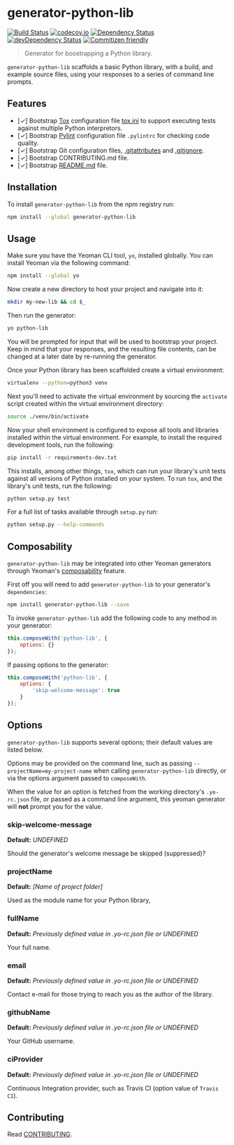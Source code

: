 # generator-python-lib

[![Build Status](https://travis-ci.org/hbetts/generator-python-lib.svg?branch=master)](https://travis-ci.org/hbetts/generator-python-lib)
[![codecov.io](https://codecov.io/github/hbetts/generator-python-lib/coverage.svg?branch=master)](https://codecov.io/github/hbetts/generator-python-lib?branch=master)
[![Dependency Status](https://david-dm.org/hbetts/generator-python-lib.svg)](https://david-dm.org/hbetts/generator-python-lib)
[![devDependency Status](https://david-dm.org/hbetts/generator-python-lib/dev-status.svg)](https://david-dm.org/hbetts/generator-python-lib#info=devDependencies)
[![Commitizen friendly](https://img.shields.io/badge/commitizen-friendly-brightgreen.svg)](http://commitizen.github.io/cz-cli/)

> Generator for boostrapping a Python library.

`generator-python-lib` scaffolds a basic Python library, with a build, and example source files, using your responses to a series of command line prompts.

## Features

* [&#x2713;] Bootstrap [Tox](https://tox.readthedocs.org/en/latest/index.html) configuration file [tox.ini](https://tox.readthedocs.org/en/latest/config.html) to support executing tests against multiple Python interpretors.
* [&#x2713;] Bootstrap [Pylint](https://www.pylint.org/) configuration file `.pylintrc` for checking code quality.
* [&#x2713;] Bootstrap Git configuration files, [.gitattributes](https://www.kernel.org/pub/software/scm/git/docs/gitattributes.html) and [.gitignore](https://www.kernel.org/pub/software/scm/git/docs/gitignore.html).
* [&#x2713;] Bootstrap CONTRIBUTING.md file.
* [&#x2713;] Bootstrap [README.md](https://en.wikipedia.org/wiki/README) file.

## Installation

To install `generator-python-lib` from the npm registry run:

```bash
npm install --global generator-python-lib
```

## Usage

Make sure you have the Yeoman CLI tool, `yo`, installed globally. You can install Yeoman via the following command:

```bash
npm install --global yo
```

Now create a new directory to host your project and navigate into it:

```bash
mkdir my-new-lib && cd $_
```

Then run the generator:

```bash
yo python-lib
```

You will be prompted for input that will be used to bootstrap your project. Keep in mind that your responses, and the resulting file contents, can be changed at a later date by re-running the generator.

Once your Python library has been scaffolded create a virtual environment:

```bash
virtualenv --python=python3 venv
```

Next you'll need to activate the virtual environment by sourcing the `activate` script created within the virtual environment directory:

```bash
source ./venv/bin/activate
```

Now your shell environment is configured to expose all tools and libraries installed within the virtual environment. For example, to install the required development tools, run the following:

```bash
pip install -r requirements-dev.txt
```

This installs, among other things, `tox`, which can run your library's unit tests against all versions of Python installed on your system. To run `tox`, and the library's unit tests, run the following:

```bash
python setup.py test
```

For a full list of tasks available through `setup.py` run:

```bash
python setup.py --help-commands
```

## Composability

`generator-python-lib` may be integrated into other Yeoman generators through Yeoman's [composability](http://yeoman.io/authoring/composability.html) feature.

First off you will need to add `generator-python-lib` to your generator's `dependencies`:

```bash
npm install generator-python-lib --save
```

To invoke `generator-python-lib` add the following code to any method in your generator:

```javascript
this.composeWith('python-lib', {
    options: {}
});
```

If passing options to the generator:

```javascript
this.composeWith('python-lib', {
    options: {
        'skip-welcome-message': true
    }
});
```

## Options

`generator-python-lib` supports several options; their default values are listed below.

Options may be provided on the command line, such as passing `--projectName=my-project-name` when calling `generator-python-lib` directly, or via the options argument passed to `composeWith`.

When the value for an option is fetched from the working directory's `.yo-rc.json` file, or passed as a command line argument, this yeoman generator will **not** prompt you for the value.

### skip-welcome-message
**Default:** _UNDEFINED_

Should the generator's welcome message be skipped (suppressed)?

### projectName
**Default:** _[Name of project folder]_

Used as the module name for your Python library,

### fullName
**Default:** _Previously defined value in .yo-rc.json file or UNDEFINED_

Your full name.

### email
**Default:** _Previously defined value in .yo-rc.json file or UNDEFINED_

Contact e-mail for those trying to reach you as the author of the library.

### githubName
**Default:** _Previously defined value in .yo-rc.json file or UNDEFINED_

Your GitHub username.

### ciProvider
**Default:** _Previously defined value in .yo-rc.json file or UNDEFINED_

Continuous Integration provider, such as Travis CI (option value of `Travis CI`).

## Contributing

Read [CONTRIBUTING](CONTRIBUTING.md).
